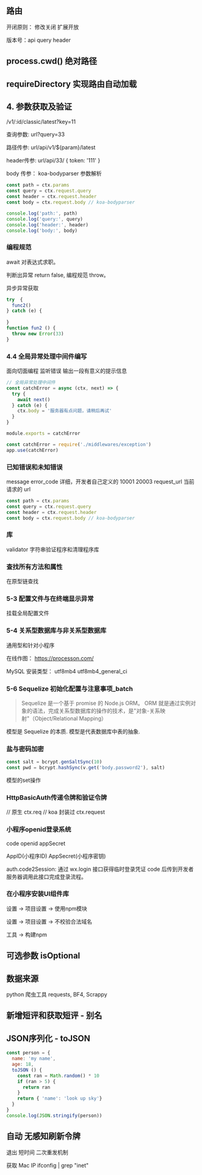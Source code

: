 ## 路由
开闭原则： 修改关闭 扩展开放

版本号：api query header

## process.cwd() 绝对路径

## requireDirectory 实现路由自动加载

## 4. 参数获取及验证

/v1/:id/classic/latest?key=11


查询参数: url?query=33

路径传参: url/api/v1/${param}/latest

header传参: url/api/33/
{
  token: '111'
}

body 传参： koa-bodyparser 参数解析

```javascript
const path = ctx.params
const query = ctx.request.query
const header = ctx.request.header
const body = ctx.request.body // koa-bodyparser

console.log('path:', path)
console.log('query:', query)
console.log('header:', header)
console.log('body:', body)
```

### 编程规范

await 对表达式求职。

判断出异常 return false, 编程规范 throw。

异步异常获取

```javascript
try  {
  func2()
} catch (e) {
  
}
function fun2 () {
  throw new Error(33)
}
```


### 4.4 全局异常处理中间件编写

面向切面编程
监听错误
输出一段有意义的提示信息
```javascript
// 全局异常处理中间件
const catchError = async (ctx, next) => {
  try {
    await next()
  } catch (e) {
    ctx.body = '服务器有点问题，请稍后再试'
  }
}

module.exports = catchError

const catchError = require('./middlewares/exception')
app.use(catchError)
```

### 已知错误和未知错误
message
error_code 详细，开发者自己定义的 10001 20003
request_url 当前请求的 url

```javascript
const path = ctx.params
const query = ctx.request.query
const header = ctx.request.header
const body = ctx.request.body // koa-bodyparser
```
  
### 库
validator 字符串验证程序和清理程序库

### 查找所有方法和属性
在原型链查找


### 5-3 配置文件与在终端显示异常

挂载全局配置文件

###  5-4 关系型数据库与非关系型数据库

通用型和针对小程序

在线作图：
https://processon.com/

MySQL 安装类型：
utf8mb4 utf8mb4_general_ci

### 5-6 Sequelize 初始化配置与注意事项_batch

> Sequelize 是一个基于 promise 的 Node.js ORM。
ORM 就是通过实例对象的语法，完成关系型数据库的操作的技术，是"对象-关系映射"（Object/Relational Mapping）

模型是 Sequelize 的本质. 模型是代表数据库中表的抽象. 

### 盐与密码加密
```javascript
const salt = bcrypt.genSaltSync(10)
const pwd = bcrypt.hashSync(v.get('body.password2'), salt)
```

模型的set操作


### HttpBasicAuth传递令牌和验证令牌

// 原生 ctx.req
// koa 封装过 ctx.request
      
### 小程序openid登录系统
code 
openid
appSecret

AppID(小程序ID) 
AppSecret(小程序密钥)

auth.code2Session:
通过 wx.login 接口获得临时登录凭证 code 后传到开发者服务器调用此接口完成登录流程。


### 在小程序安装UI组件库

设置 -> 项目设置 -> 使用npm模块

设置 -> 项目设置 -> 不校验合法域名

工具 -> 构建npm


## 可选参数 isOptional

## 数据来源
python 爬虫工具 requests, BF4, Scrappy

## 新增短评和获取短评 - 别名

## JSON序列化 - toJSON
```javascript
const person = {
  name: 'my name',
  age: 18,
  toJSON () {
    const ran = Math.random() * 10
    if (ran > 5) {
      return ran
    }
    return { 'name': 'look up sky'}
  }
}
console.log(JSON.stringify(person))
```

## 自动 无感知刷新令牌
退出 短时间 二次重发机制

获取 Mac IP
ifconfig | grep "inet"